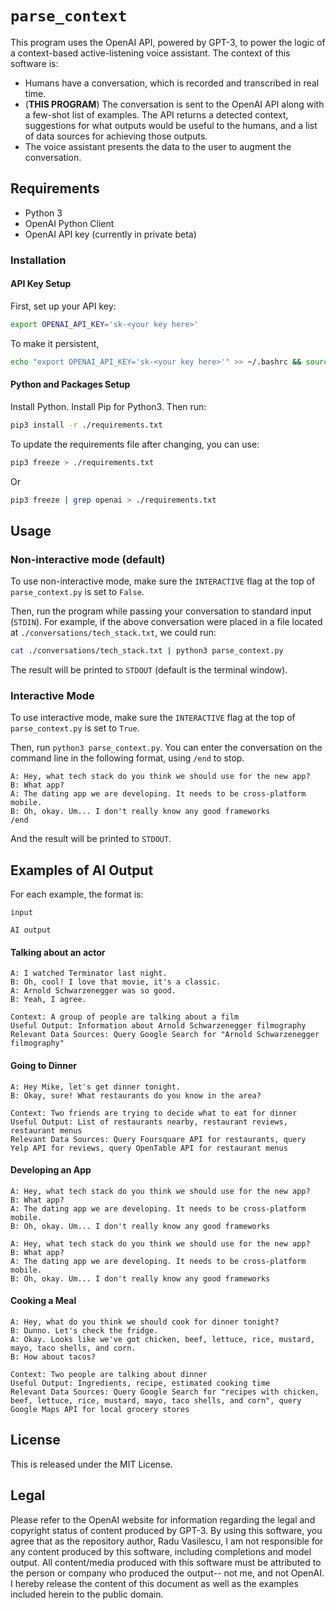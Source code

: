 # `parse_context`

This program uses the OpenAI API, powered by GPT-3, to power the logic of a context-based
active-listening voice assistant. The context of this software is:

- Humans have a conversation, which is recorded and transcribed in real time.
- (**THIS PROGRAM**) The conversation is sent to the OpenAI API along with a few-shot list of examples. The API returns a 
detected context, suggestions for what outputs would be useful to the humans, and a list of data sources 
for achieving those outputs.
- The voice assistant presents the data to the user to augment the conversation.

## Requirements

- Python 3
- OpenAI Python Client
- OpenAI API key (currently in private beta)

### Installation

#### API Key Setup

First, set up your API key:

```bash
export OPENAI_API_KEY='sk-<your key here>'
```

To make it persistent,

```bash
echo "export OPENAI_API_KEY='sk-<your key here>'" >> ~/.bashrc && source ~/.bashrc
```

#### Python and Packages Setup

Install Python. Install Pip for Python3. Then run:

```bash
pip3 install -r ./requirements.txt
```

To update the requirements file after changing, you can use:

```bash
pip3 freeze > ./requirements.txt
```

Or

```bash
pip3 freeze | grep openai > ./requirements.txt
```

## Usage

### Non-interactive mode (default)

To use non-interactive mode, make sure the `INTERACTIVE` flag at the top of `parse_context.py` is set to `False`.

Then, run the program while passing your conversation to standard input (`STDIN`). For example, if the above
conversation were placed in a file located at `./conversations/tech_stack.txt`, we could run:

```bash
cat ./conversations/tech_stack.txt | python3 parse_context.py
```

The result will be printed to `STDOUT` (default is the terminal window).

### Interactive Mode

To use interactive mode, make sure the `INTERACTIVE` flag at the top of `parse_context.py` is set to `True`.

Then, run `python3 parse_context.py`. You can enter the conversation on the command line
in the following format, using `/end` to stop.

```
A: Hey, what tech stack do you think we should use for the new app?
B: What app?
A: The dating app we are developing. It needs to be cross-platform mobile.
B: Oh, okay. Um... I don't really know any good frameworks
/end
```

And the result will be printed to `STDOUT`.

## Examples of AI Output

For each example, the format is:

```
input
```

```
AI output
```

#### Talking about an actor
```
A: I watched Terminator last night.
B: Oh, cool! I love that movie, it's a classic.
A: Arnold Schwarzenegger was so good.
B: Yeah, I agree.
```
```
Context: A group of people are talking about a film
Useful Output: Information about Arnold Schwarzenegger filmography
Relevant Data Sources: Query Google Search for "Arnold Schwarzenegger filmography"
```

#### Going to Dinner
```
A: Hey Mike, let's get dinner tonight.
B: Okay, sure! What restaurants do you know in the area?
```
```
Context: Two friends are trying to decide what to eat for dinner
Useful Output: List of restaurants nearby, restaurant reviews, restaurant menus
Relevant Data Sources: Query Foursquare API for restaurants, query Yelp API for reviews, query OpenTable API for restaurant menus
```

#### Developing an App
```
A: Hey, what tech stack do you think we should use for the new app?
B: What app?
A: The dating app we are developing. It needs to be cross-platform mobile.
B: Oh, okay. Um... I don't really know any good frameworks
```
```
A: Hey, what tech stack do you think we should use for the new app?
B: What app?
A: The dating app we are developing. It needs to be cross-platform mobile.
B: Oh, okay. Um... I don't really know any good frameworks
```

#### Cooking a Meal
```
A: Hey, what do you think we should cook for dinner tonight?
B: Dunno. Let's check the fridge.
A: Okay. Looks like we've got chicken, beef, lettuce, rice, mustard, mayo, taco shells, and corn.
B: How about tacos?
```
```
Context: Two people are talking about dinner
Useful Output: Ingredients, recipe, estimated cooking time
Relevant Data Sources: Query Google Search for "recipes with chicken, beef, lettuce, rice, mustard, mayo, taco shells, and corn", query Google Maps API for local grocery stores
```

## License

This is released under the MIT License.

## Legal

Please refer to the OpenAI website for information regarding the legal and copyright status of content produced by GPT-3.
By using this software, you agree that as the repository author, Radu Vasilescu, I am not responsible for any content
produced by this software, including completions and model output. All content/media produced with this software must
be attributed to the person or company who produced the output-- not me, and not OpenAI.
I hereby release the content of this document as well as the examples included herein to the public domain.
